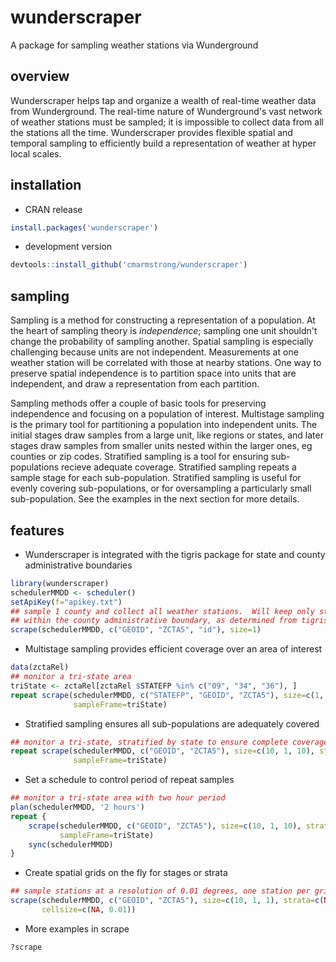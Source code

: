# wunderscraper
A package for sampling weather stations via Wunderground

## overview
Wunderscraper helps tap and organize a wealth of real-time weather data from
Wunderground.  The real-time nature of Wunderground's vast network of weather
stations must be sampled; it is impossible to collect data from all the
stations all the time.  Wunderscraper provides flexible spatial and temporal
sampling to efficiently build a representation of weather at hyper local scales.

## installation
- CRAN release
```r
install.packages('wunderscraper')
```

- development version
```r
devtools::install_github('cmarmstrong/wunderscraper')
```

## sampling
Sampling is a method for constructing a representation of a population.  At the
heart of sampling theory is _independence_; sampling one unit shouldn't change
the probability of sampling another. Spatial sampling is especially challenging
because units are not independent.  Measurements at one weather station will be
correlated with those at nearby stations.  One way to preserve spatial
independence is to partition space into units that are independent, and draw a
representation from each partition.

Sampling methods offer a couple of basic tools for preserving independence and
focusing on a population of interest.  Multistage sampling is the primary tool
for partitioning a population into independent units.  The initial stages draw
samples from a large unit, like regions or states, and later stages draw samples
from smaller units nested within the larger ones, eg counties or zip codes.
Stratified sampling is a tool for ensuring sub-populations recieve adequate
coverage.  Stratified sampling repeats a sample stage for each sub-population.
Stratified sampling is useful for evenly covering sub-populations, or for
oversampling a particularly small sub-population.  See the examples in the next
section for more details.

## features
- Wunderscraper is integrated with the tigris package for state and county
  administrative boundaries
```r
library(wunderscraper)
schedulerMMDD <- scheduler()
setApiKey(f="apikey.txt")
## sample 1 county and collect all weather stations.  Will keep only stations
## within the county administrative boundary, as determined from tigris
scrape(schedulerMMDD, c("GEOID", "ZCTA5", "id"), size=1)
```

- Multistage sampling provides efficient coverage over an area of interest
```r
data(zctaRel)
## monitor a tri-state area
triState <- zctaRel[zctaRel $STATEFP %in% c("09", "34", "36"), ]
repeat scrape(schedulerMMDD, c("STATEFP", "GEOID", "ZCTA5"), size=c(1, 10, 1, 10),
              sampleFrame=triState)
```

- Stratified sampling ensures all sub-populations are adequately covered
```r
## monitor a tri-state, stratified by state to ensure complete coverage each sample
repeat scrape(schedulerMMDD, c("GEOID", "ZCTA5"), size=c(10, 1, 10), strata=rep("STATEFP", 3),
              sampleFrame=triState)
```

- Set a schedule to control period of repeat samples
```r
## monitor a tri-state area with two hour period
plan(schedulerMMDD, '2 hours')
repeat {
    scrape(schedulerMMDD, c("GEOID", "ZCTA5"), size=c(10, 1, 10), strata=rep("STATEFP", 3),
           sampleFrame=triState)
    sync(schedulerMMDD)
}
```


- Create spatial grids on the fly for stages or strata
```r
## sample stations at a resolution of 0.01 degrees, one station per grid of resolution
scrape(schedulerMMDD, c("GEOID", "ZCTA5"), size=c(10, 1, 1), strata=c(NA, NA, "GRID"),
       cellsize=c(NA, 0.01))
```

- More examples in scrape
```r
?scrape
```

